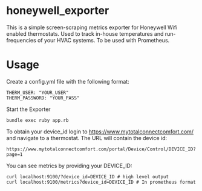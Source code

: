 # honeywell_exporter

This is a simple screen-scraping metrics exporter for Honeywell Wifi enabled thermostats.  Used to track in-house temperatures and run-frequencies of your HVAC systems.  To be used with Prometheus.

# Usage

Create a config.yml file with the following format:

```
THERM_USER: "YOUR_USER"
THERM_PASSWORD: "YOUR_PASS"
```

Start the Exporter 

```
bundle exec ruby app.rb
```

To obtain your device_id login to https://www.mytotalconnectcomfort.com/ and navigate to a thermostat. The URL will contain the device id:

```
https://www.mytotalconnectcomfort.com/portal/Device/Control/DEVICE_ID?page=1
```

You can see metrics by providing your DEVICE_ID:

```
curl localhost:9100/?device_id=DEVICE_ID # high level output
curl localhost:9100/metrics?device_id=DEVICE_ID # In prometheus format
```
